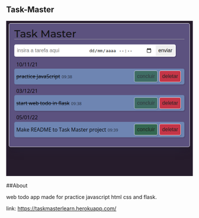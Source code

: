 ## Task-Master

![print of app](https://raw.githubusercontent.com/0zob/task-master/dev/images/print_task_master.png)

##About

web todo app made for practice javascript html css and flask.

link: https://taskmasterlearn.herokuapp.com/
